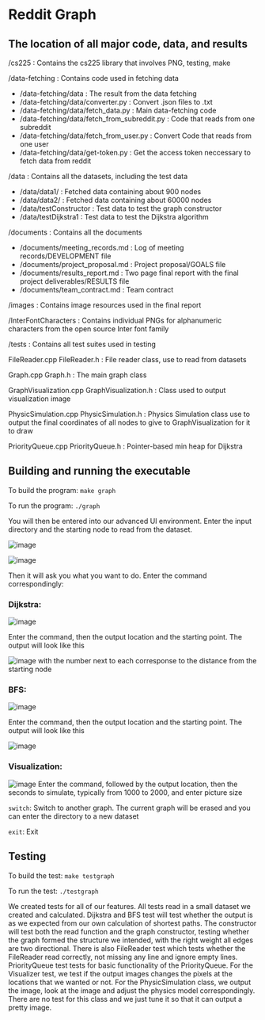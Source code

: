 # Reddit Graph

## The location of all major code, data, and results

/cs225 : Contains the cs225 library that involves PNG, testing, make

/data-fetching : Contains code used in fetching data
* /data-fetching/data : The result from the data fetching
* /data-fetching/data/converter.py : Convert .json files to .txt
* /data-fetching/data/fetch_data.py : Main data-fetching code
* /data-fetching/data/fetch_from_subreddit.py : Code that reads from one subreddit
* /data-fetching/data/fetch_from_user.py : Convert Code that reads from one user
* /data-fetching/data/get-token.py : Get the access token neccessary to fetch data from reddit

/data : Contains all the datasets, including the test data
* /data/data1/ : Fetched data containing about 900 nodes
* /data/data2/ : Fetched data containing about 60000 nodes
* /data/testConstructor : Test data to test the graph constructor
* /data/testDijkstra1 : Test data to test the Dijkstra algorithm

/documents : Contains all the documents
* /documents/meeting_records.md : Log of meeting records/DEVELOPMENT file
* /documents/project_proposal.md : Project proposal/GOALS file
* /documents/results_report.md : Two page final report with the final project deliverables/RESULTS file
* /documents/team_contract.md : Team contract

/images : Contains image resources used in the final report
    
/InterFontCharacters : Contains individual PNGs for alphanumeric characters from the open source Inter font family

/tests : Contains all test suites used in testing

FileReader.cpp FileReader.h : File reader class, use to read from datasets

Graph.cpp Graph.h : The main graph class

GraphVisualization.cpp GraphVisualization.h : Class used to output visualization image

PhysicSimulation.cpp PhysicSimulation.h : Physics Simulation class use to output the final coordinates of all nodes to give to GraphVisualization for it to draw

PriorityQueue.cpp PriorityQueue.h : Pointer-based min heap for Dijkstra

## Building and running the executable
To build the program:
`make graph`

To run the program:
`./graph`

You will then be entered into our advanced UI environment. Enter the input directory and the starting node to read from the dataset.

![image](https://media.github-dev.cs.illinois.edu/user/11993/files/cab1515d-3e7f-46d4-adc3-602dd4868870)

![image](https://media.github-dev.cs.illinois.edu/user/11993/files/7e919c69-093f-4ce3-91d7-74924ee25121)

Then it will ask you what you want to do. Enter the command correspondingly:

### Dijkstra:
![image](https://media.github-dev.cs.illinois.edu/user/11993/files/ed14d428-f80d-4c4a-bfdb-7f90b4a5823a)

Enter the command, then the output location and the starting point. The output will look like this

![image](https://media.github-dev.cs.illinois.edu/user/11993/files/791adaa9-4250-4985-9e80-745fc60fe1a1) with the number next to each corresponse to the distance from the starting node

### BFS:
![image](https://media.github-dev.cs.illinois.edu/user/11993/files/d6a9454f-f71a-41c0-b3ea-244c12048438)

Enter the command, then the output location and the starting point. The output will look like this

![image](https://media.github-dev.cs.illinois.edu/user/11993/files/22fb8991-3857-4d93-92f4-d52318c37d0f)

### Visualization:
![image](https://media.github-dev.cs.illinois.edu/user/11993/files/7c7d0e4c-d5bb-4f52-8454-46a251b48522)
Enter the command, followed by the output location, then the seconds to simulate, typically from 1000 to 2000, and enter picture size

`switch`: Switch to another graph. The current graph will be erased and you can enter the directory to a new dataset

`exit`: Exit

## Testing
To build the test:
`make testgraph`

To run the test:
`./testgraph`

We created tests for all of our features. All tests read in a small dataset we created and calculated. Dijkstra and BFS test will test whether the output is as we expected from our own calculation of shortest paths. The constructor will test both the read function and the graph constructor, testing whether the graph formed the structure we intended, with the right weight all edges are two directional. There is also FileReader test which tests whether the FileReader read correctly, not missing any line and ignore empty lines. PriorityQueue test tests for basic functionality of the PriorityQueue. For the Visualizer test, we test if the output images changes the pixels at the locations that we wanted or not. For the PhysicSimulation class, we output the image, look at the image and adjust the physics model correspondingly. There are no test for this class and we just tune it so that it can output a pretty image.



